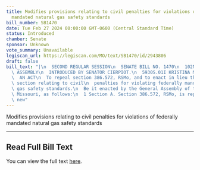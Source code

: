```yaml
---
title: Modifies provisions relating to civil penalties for violations of federally
  mandated natural gas safety standards
bill_number: SB1470
date: Tue Feb 27 2024 00:00:00 GMT-0600 (Central Standard Time)
status: Introduced
chamber: Senate
sponsor: Unknown
vote_summary: Unavailable
legiscan_url: https://legiscan.com/MO/text/SB1470/id/2943806
draft: false
bill_text: "|\n  SECOND REGULAR SESSION\n  SENATE BILL NO. 1470\n  102ND GENERA L\
  \ ASSEMBLY\n  INTRODUCED BY SENATOR CIERPIOT.\n  5930S.01I KRISTINA MARTIN, Secretary\n\
  \  AN ACT\n  To repeal section 386.572, RSMo, and to enact in lieu thereof one new\
  \ section relating to civil\n  penalties for violating federally mandated natural\
  \ gas safety standards.\n  Be it enacted by the General Assembly of the State of\
  \ Missouri, as follows:\n  1 Section A. Section 386.572, RSMo, is repealed and one\
  \ new"
---
```

Modifies provisions relating to civil penalties for violations of federally mandated natural gas safety standards

---

## Read Full Bill Text

You can view the full text [here](https://legiscan.com/MO/text/SB1470/id/2943806).
